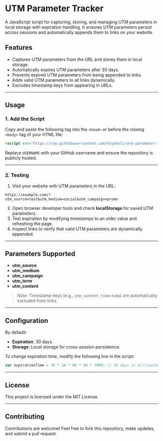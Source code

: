 # UTM Parameter Tracker

A JavaScript script for capturing, storing, and managing UTM parameters in local storage with expiration handling. It ensures UTM parameters persist across sessions and automatically appends them to links on your website.

## Features
- Captures UTM parameters from the URL and stores them in local storage.
- Automatically expires UTM parameters after 30 days.
- Prevents expired UTM parameters from being appended to links.
- Adds valid UTM parameters to all links dynamically.
- Excludes timestamp keys from appearing in URLs.

---

## Usage
### 1. Add the Script
Copy and paste the following tag into the `<head>` or before the closing `<body>` tag of your HTML file:

```html
<script src="https://raw.githubusercontent.com/hsynkvlc/utm-parameter-tracker/main/utm-tracker.js"></script>
```
Replace `USERNAME` with your GitHub username and ensure the repository is publicly hosted.

---

### 2. Testing
1. Visit your website with UTM parameters in the URL:
```
https://example.com/?utm_source=test&utm_medium=social&utm_campaign=promo
```
2. Open browser developer tools and check **localStorage** for saved UTM parameters.
3. Test expiration by modifying timestamps to an older value and refreshing the page.
4. Inspect links to verify that valid UTM parameters are dynamically appended.

---

## Parameters Supported
- **utm_source**
- **utm_medium**
- **utm_campaign**
- **utm_term**
- **utm_content**

> _Note_: Timestamp keys (e.g., `utm_content_timestamp`) are automatically excluded from links.

---

## Configuration
By default:
- **Expiration**: 30 days.
- **Storage**: Local storage for cross-session persistence.

To change expiration time, modify the following line in the script:
```javascript
var expirationTime = 30 * 24 * 60 * 60 * 1000; // 30 days in milliseconds
```

---

## License
This project is licensed under the MIT License.

---

## Contributing
Contributions are welcome! Feel free to fork this repository, make updates, and submit a pull request.

